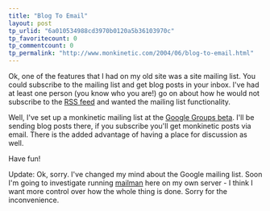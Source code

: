 ```yaml
---
title: "Blog To Email"
layout: post
tp_urlid: "6a010534988cd3970b0120a5b36103970c"
tp_favoritecount: 0
tp_commentcount: 0
tp_permalink: "http://www.monkinetic.com/2004/06/blog-to-email.html"
---
```

Ok, one of the features that I had on my old site was a site mailing list. You could subscribe to the mailing list and get blog posts in your inbox. I&#39;ve had at least one person (you know who you are!) go on about how he would not subscribe to the <a href="http://redmonk.net/feed/rss2/">RSS feed</a> and wanted the mailing list functionality.

Well, I&#39;ve set up a monkinetic mailing list at the <a href="http://groups-beta.google.com/">Google Groups beta</a>. I&#39;ll be sending blog posts there, if you subscribe you&#39;ll get monkinetic posts via email. There is the added advantage of having a place for discussion as well.

Have fun!

Update: Ok, sorry. I&#39;ve changed my mind about the Google mailing list. Soon I&#39;m going to investigate running <a href="http://www.gnu.org/software/mailman/">mailman</a> here on my own server - I think I want more control over how the whole thing is done. Sorry for the inconvenience.
